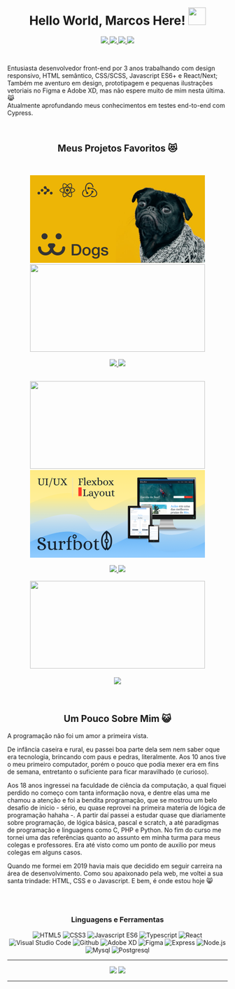 <h1 align="center">Hello World, Marcos Here! 
<img src="https://media.giphy.com/media/1tTeNNilc8XAdlZTdV/giphy.gif" width="40" height="40" />
</h1>


<p align='center'> 

<a href='https://www.linkedin.com/in/marcos-lopes-ribeiro-júnior-170004163/'> 
<img src="https://img.shields.io/badge/Linkedin-blue?style=for-the-badge&logo=linkedin&labelColor=blue" /> 
</a>

<a href='#'> 
<img src="https://img.shields.io/badge/Discord-Only%20Jack.%230250-101013?style=for-the-badge&logo=discord" /> 
</a>

<a href='https://steamcommunity.com/id/Mlrjack'> 
<img src='https://img.shields.io/badge/Steam-%23171A21?style=for-the-badge&logo=steam' />
</a>
  
<a href='https://codepen.io/mj-lopes'> 
<img src='https://img.shields.io/badge/Codepen-%40mj--lopes-1E1F26?style=for-the-badge&logo=codepen' />
</a>
</p>

<br/>
<p>Entusiasta desenvolvedor front-end por 3 anos trabalhando com design responsivo, HTML semântico, CSS/SCSS, Javascript ES6+ e React/Next; 
Também me aventuro em design, prototipagem e pequenas ilustrações vetoriais no Figma e Adobe XD, mas não espere muito de mim nesta última. 😹</br>
Atualmente aprofundando meus conhecimentos em testes end-to-end com Cypress.</p>

</br>

<h2 align='center'> Meus Projetos Favoritos 😻 </h2>

</br>

<div align='center' >

  [<img src='https://github.com/mj-lopes/mj-lopes/blob/main/dog-thumb.png' width='400' height='200'/>](https://github.com/mj-lopes/React-Dogs)
  [<img src='https://user-images.githubusercontent.com/56007721/152654969-a124f13a-d9b6-4335-a22e-494091694dd0.png' width='400' height='200'/>](https://github.com/mj-lopes/React-petshop-front-end)
  
  <a href='https://github.com/mj-lopes/React-Dogs'>  
    <img src='https://github-readme-stats.vercel.app/api/pin/?username=mj-lopes&repo=React-Dogs&title_color=d37a37&bg_color=090b0f&hide_border=true&text_color=aaaaaa' />   
  </a>

  <a href='https://github.com/mj-lopes/React-petshop-front-end'>
    <img src='https://github-readme-stats.vercel.app/api/pin/?username=mj-lopes&repo=React-petshop-front-end&title_color=d37a37&bg_color=090b0f&hide_border=true&text_color=aaaaaa' />   
  </a>    

</br>
</br>
  
  [<img src='https://user-images.githubusercontent.com/56007721/141238303-8d5c1b71-f278-4d8d-ab1d-ee01900692b2.png'  width='400' height='200' />](https://github.com/mj-lopes/Weather-app) 
  [<img src='https://github.com/mj-lopes/mj-lopes/blob/main/suft-thumb.png' width='400' height='200' />](https://github.com/mj-lopes/surfBot-UI)  
  
  <a href='https://github.com/mj-lopes/Weather-app'>  
    <img src='https://github-readme-stats.vercel.app/api/pin/?username=mj-lopes&repo=Weather-app&title_color=d37a37&bg_color=090b0f&hide_border=true&text_color=aaaaaa' />    
  </a>

  <a href='https://github.com/mj-lopes/surfBot-UI'>  
    <img src='https://github-readme-stats.vercel.app/api/pin/?username=mj-lopes&repo=surfBot-UI&title_color=d37a37&bg_color=090b0f&hide_border=true&text_color=aaaaaa' /> 
  </a>
  
</br>
</br>  
  
  <a href='https://github.com/mj-lopes/Restaurant-finder'>     
    <img src='https://user-images.githubusercontent.com/56007721/141236116-1b19b1e9-3a3e-4ce3-8d27-d7c99ff0a1c3.png' width='400' height='200' />     
    </br>
    </br>  
    <img src='https://github-readme-stats.vercel.app/api/pin/?username=mj-lopes&repo=Restaurant-finder&title_color=d37a37&bg_color=090b0f&hide_border=true&text_color=aaaaaa' /> 
  </a>

</div>

</br>
</br>

<h2 align='center'> Um Pouco Sobre Mim 😺</h1>
 
<p>A programação não foi um amor a primeira vista.</p>
 
<p> De infância caseira e rural, eu passei boa parte dela sem nem saber oque era tecnologia, brincando com paus e pedras, literalmente. Aos 10 anos tive o meu primeiro computador, porém o pouco que podia mexer era em fins de semana, entretanto o suficiente para ficar maravilhado (e curioso).</p>
 
<p> Aos 18 anos ingressei na faculdade de ciência da computação, a qual fiquei perdido no começo com tanta informação nova, e dentre elas uma me chamou a atenção e foi a bendita programação, que se mostrou um belo desafio de inicio - sério, eu quase reprovei na primeira materia de lógica de programação hahaha -.  
A partir daí passei a estudar quase que diariamente sobre programação, de lógica básica, pascal e scratch, a até paradigmas de programação e linguagens como C, PHP e Python. No fim do curso me tornei uma das referências quanto ao assunto em minha turma para meus colegas e professores. Era até visto como um ponto de auxilio por meus colegas em alguns casos.</p>
 
 <p> Quando me formei em 2019 havia mais que decidido em seguir carreira na área de desenvolvimento. Como sou apaixonado pela web, me voltei a sua santa trindade: HTML, CSS e o Javascript. E bem, é onde estou hoje 😸</p>
  
</br>
</br>

<h3 align='center'>Linguagens e Ferramentas</h3>

 <p align="center">
  <img alt='HTML5' src="https://user-images.githubusercontent.com/56007721/152657816-fb42234d-577b-413c-af02-8dfa669d7dc8.png" title='HTML5'/>  
  <img alt='CSS3' src="https://user-images.githubusercontent.com/56007721/152657871-635256a9-2bb8-432c-b0dc-ac60933b8beb.png" title='CSS3'/>
  <img alt='Javascript ES6' src="https://user-images.githubusercontent.com/56007721/152657906-f8d67ade-892d-4b2b-a646-179cc1a59ff3.png" title='Javascript'/>
  <img alt='Typescript' src="https://user-images.githubusercontent.com/56007721/152658045-5a7de809-a246-4ac5-88f1-9560f045b669.png" title='Typescript'/>    
  <img alt='React' src="https://user-images.githubusercontent.com/56007721/152657916-abde8dfb-3b6f-43a8-b710-b436720c549c.png" title='ReactJS'/>
  <img alt='Visual Studio Code' src="https://user-images.githubusercontent.com/56007721/152657956-2f8a8342-4ac7-40f3-8c6a-832337940538.png" title='Visual Studio Code'/>
  <img alt='Github' src="https://user-images.githubusercontent.com/56007721/152657989-c3a15803-8768-4db7-bc3c-14a4032e74aa.png" title='Github'/>
  <img alt='Adobe XD' src="https://user-images.githubusercontent.com/56007721/152657992-8d1562ba-e39d-4a3e-8002-a48a7fd68a9a.png" title='Adobe XD'/>  
  <img alt='Figma' src="https://user-images.githubusercontent.com/56007721/152658223-b84d1bb7-577b-4b8e-be68-e2e090626b3a.png" title='Figma'/>  
  <img alt='Express' src="https://user-images.githubusercontent.com/56007721/152658113-75d5b45f-8c1d-4650-925e-82e14ee1db68.png" title='Express'/>  
  <img alt='Node.js' src="https://user-images.githubusercontent.com/56007721/152658135-40bf0f93-a685-4cdb-bdfe-a9e2b4c318f2.png" title='Node.js'/>  
  <img alt='Mysql' src="https://user-images.githubusercontent.com/56007721/152658161-946c6a83-0eb0-4f6e-81f5-277f8e4da036.png" title='Mysql'/>  
  <img alt='Postgresql' src="https://user-images.githubusercontent.com/56007721/152658166-fa0200aa-a932-4112-84ee-741c9ea947b7.png" title='Postgresql'/>  
</p>

--- 

<div align='center'>
  <img src='https://github-readme-stats.vercel.app/api?username=mj-lopes&show_icons=true&title_color=d37a37&bg_color=090b0f&hide_border=true&text_color=aaaaaa&icon_color=b24d0a' />
  <a href='https://github.com/mj-lopes'>
  <img src='https://github-readme-stats.vercel.app/api/top-langs/?username=mj-lopes&layout=compact&hide=PHP&show_icons=true&title_color=d37a37&bg_color=090b0f&hide_border=true&text_color=aaaaaa&icon_color=b24d0a' />
</div>
 
--- 
